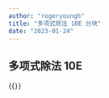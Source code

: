 ```yaml
---
author: "rogeryoungh"
title: "多项式除法 10E 分块"
date: "2023-01-24"
---
```


## 多项式除法 10E

{{<code file="./div-10E-nt-block.hpp" lang="cpp">}}
